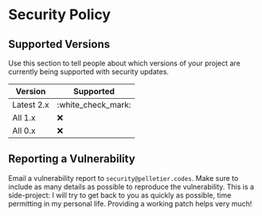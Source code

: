 # Security Policy

## Supported Versions

Use this section to tell people about which versions of your project are
currently being supported with security updates.

| Version    | Supported          |
| ---------- | ------------------ |
| Latest 2.x | :white\_check\_mark: |
| All 1.x    | :x:                |
| All 0.x    | :x:                |

## Reporting a Vulnerability

Email a vulnerability report to `security@pelletier.codes`. Make sure to include
as many details as possible to reproduce the vulnerability. This is a
side-project: I will try to get back to you as quickly as possible, time
permitting in my personal life. Providing a working patch helps very much!
